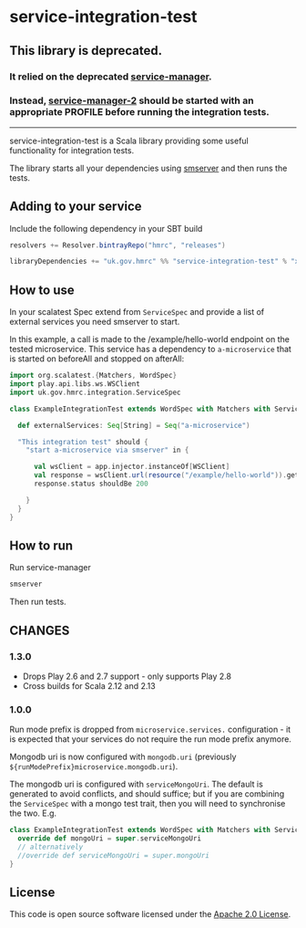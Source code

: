 # service-integration-test

## This library is deprecated.

### It relied on the deprecated [service-manager](https://github.com/hmrc/service-manager).

### Instead, [service-manager-2](https://github.com/hmrc/sm2) should be started with an appropriate PROFILE before running the integration tests.

------

service-integration-test is a Scala library providing some useful functionality for integration tests.

The library starts all your dependencies using [smserver](https://github.com/hmrc/service-manager) and then runs the tests.

## Adding to your service

Include the following dependency in your SBT build

```scala
resolvers += Resolver.bintrayRepo("hmrc", "releases")

libraryDependencies += "uk.gov.hmrc" %% "service-integration-test" % "x.x.x" % "test,it"
```

## How to use

In your scalatest Spec extend from `ServiceSpec` and provide a list of external services you need smserver to start.

In this example, a call is made to the /example/hello-world endpoint on the tested microservice.
This service has a dependency to `a-microservice` that is started on beforeAll and stopped on afterAll:

```scala
import org.scalatest.{Matchers, WordSpec}
import play.api.libs.ws.WSClient
import uk.gov.hmrc.integration.ServiceSpec

class ExampleIntegrationTest extends WordSpec with Matchers with ServiceSpec  {

  def externalServices: Seq[String] = Seq("a-microservice")

  "This integration test" should {
    "start a-microservice via smserver" in {

      val wsClient = app.injector.instanceOf[WSClient]
      val response = wsClient.url(resource("/example/hello-world")).get.futureValue
      response.status shouldBe 200

    }
  }
}
```

## How to run

Run service-manager
```bash
smserver
```

Then run tests.


## CHANGES

### 1.3.0

- Drops Play 2.6 and 2.7 support - only supports Play 2.8
- Cross builds for Scala 2.12 and 2.13

### 1.0.0

Run mode prefix is dropped from `microservice.services.` configuration - it is expected that your services do not require the run mode prefix anymore.

Mongodb uri is now configured with `mongodb.uri` (previously `${runModePrefix}microservice.mongodb.uri`).

The mongodb uri is configured with `serviceMongoUri`. The default is generated to avoid conflicts, and should suffice; but if you are combining the `ServiceSpec` with a mongo test trait, then you will need to synchronise the two. E.g.
```scala
class ExampleIntegrationTest extends WordSpec with Matchers with ServiceSpec with MongoSupport {
  override def mongoUri = super.serviceMongoUri
  // alternatively
  //override def serviceMongoUri = super.mongoUri
}
```


## License ##

This code is open source software licensed under the [Apache 2.0 License]("http://www.apache.org/licenses/LICENSE-2.0.html").
